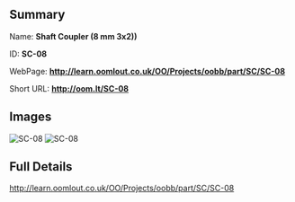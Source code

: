 

## Summary
 
Name: __Shaft Coupler (8 mm 3x2))__

ID: __SC-08__

WebPage: __http://learn.oomlout.co.uk/OO/Projects/oobb/part/SC/SC-08__

Short URL: __http://oom.lt/SC-08__


## Images
![SC-08](http://oomlout.com/oobb-gen/parts/SC/SC-08/SC-08_01_420.jpg)
![SC-08](http://oomlout.com/oobb-gen/parts/SC/SC-08/SC-08_420.png)




## Full Details

 http://learn.oomlout.co.uk/OO/Projects/oobb/part/SC/SC-08

